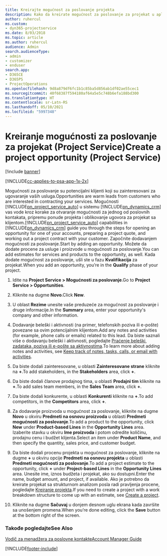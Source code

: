 ```yaml
---
title: Kreirajte mogućnost za poslovanje projekta
description: Kako da kreirate mogućnost za poslovanje za projekat u aplikaciji Project Service
author: ruhercul
ms.custom:
- dyn365-projectservice
ms.date: 8/03/2018
ms.topic: article
ms.author: ruhercul
audience: Admin
search.audienceType:
- admin
- customizer
- enduser
search.app:
- D365CE
- D365PS
- ProjectOperations
ms.openlocfilehash: 9d8a879df6fc1b1c85ba5d856ab1df02ae55cec1
ms.sourcegitcommit: 40f68387f594180af64a5e5c748b6efa188bd300
ms.translationtype: HT
ms.contentlocale: sr-Latn-RS
ms.lasthandoff: 05/10/2021
ms.locfileid: "5997348"
---
```

# <a name="create-a-project-opportunity-project-service"></a><span data-ttu-id="3bf10-103">Kreiranje mogućnosti za poslovanje za projekat (Project Service)</span><span class="sxs-lookup"><span data-stu-id="3bf10-103">Create a project opportunity (Project Service)</span></span>

[!include [banner](../includes/psa-now-project-operations.md)]

[!INCLUDE[cc-applies-to-psa-app-1x-2x](../includes/cc-applies-to-psa-app-1x-2x.md)]

<span data-ttu-id="3bf10-104">Mogućnosti za poslovanje su potencijalni klijenti koji su zainteresovani za ugovaranje vaših usluga.</span><span class="sxs-lookup"><span data-stu-id="3bf10-104">Opportunities are warm leads from customers who are interested in contracting your services.</span></span> <span data-ttu-id="3bf10-105">Mogućnosti [!INCLUDE[pn_project_service_auto](../includes/pn-project-service-auto.md)] u sistemu [!INCLUDE[pn_dynamics_crm](../includes/pn-dynamics-crm.md)] vas vode kroz korake za otvaranje mogućnosti za jednog od poslovnih kontakata, pripremu ponude projekta i oblikovanje ugovora za projekat sa klijentom.</span><span class="sxs-lookup"><span data-stu-id="3bf10-105">[!INCLUDE[pn_project_service_auto](../includes/pn-project-service-auto.md)] capabilities in [!INCLUDE[pn_dynamics_crm](../includes/pn-dynamics-crm.md)] guide you through the steps for opening an opportunity for one of your accounts, preparing a project quote, and working out a project contract with your customer.</span></span> <span data-ttu-id="3bf10-106">Započnite dodavanjem mogućnosti za poslovanje.</span><span class="sxs-lookup"><span data-stu-id="3bf10-106">Start by adding an opportunity.</span></span> <span data-ttu-id="3bf10-107">Možete da dodate procene za usluge i proizvode u mogućnosti za poslovanje.</span><span class="sxs-lookup"><span data-stu-id="3bf10-107">You can add estimates for services and products to the opportunity, as well.</span></span> <span data-ttu-id="3bf10-108">Kada dodate mogućnost za poslovanje, ušli ste u fazu **Kvalifikacija** za projekat.</span><span class="sxs-lookup"><span data-stu-id="3bf10-108">When you add an opportunity, you’re in the **Qualify** phase of your project.</span></span>  
  
1.  <span data-ttu-id="3bf10-109">Idite na **Project Service > Mogućnosti za poslovanje**.</span><span class="sxs-lookup"><span data-stu-id="3bf10-109">Go to **Project Service > Opportunities**.</span></span>  
  
2.  <span data-ttu-id="3bf10-110">Kliknite na dugme **Novo**.</span><span class="sxs-lookup"><span data-stu-id="3bf10-110">Click **New**.</span></span>  
  
3.  <span data-ttu-id="3bf10-111">U oblast **Rezime** unesite vaše preduzeće za mogućnost za poslovanje i druge informacije.</span><span class="sxs-lookup"><span data-stu-id="3bf10-111">In the **Summary** area, enter your opportunity's company and other information.</span></span>  
  
4.  <span data-ttu-id="3bf10-112">Dodavanje beleški i aktivnosti (na primer, telefonskih poziva ili e-pošte) povezane sa ovim potencijalnim klijentom.</span><span class="sxs-lookup"><span data-stu-id="3bf10-112">Add any notes and activities (for example, phone calls or emails) related to this lead.</span></span> <span data-ttu-id="3bf10-113">Da biste saznali više o dodavanju beleški i aktivnosti, pogledajte [Praćenje beleški, zadataka, poziva ili e-pošte sa aktivnostima](/dynamics365/customerengagement/on-premises/basics/work-with-activities).</span><span class="sxs-lookup"><span data-stu-id="3bf10-113">To learn more about adding notes and activities, see [Keep track of notes, tasks, calls, or email with activities](/dynamics365/customerengagement/on-premises/basics/work-with-activities).</span></span>  
  
5.  <span data-ttu-id="3bf10-114">Da biste dodali zainteresovane, u oblasti **Zainteresovane strane** kliknite na **+**.</span><span class="sxs-lookup"><span data-stu-id="3bf10-114">To add stakeholders, in the **Stakeholders** area, click **+**.</span></span>  
  
6.  <span data-ttu-id="3bf10-115">Da biste dodali članove prodajnog tima, u oblasti **Prodajni tim** kliknite na **+**.</span><span class="sxs-lookup"><span data-stu-id="3bf10-115">To add sales team members, in the **Sales Team** area, click **+**.</span></span>  
  
7.  <span data-ttu-id="3bf10-116">Da biste dodali konkurente, u oblasti **Konkurenti** kliknite na **+**.</span><span class="sxs-lookup"><span data-stu-id="3bf10-116">To add competitors, in the **Competitors** area, click **+**.</span></span>  
  
8.  <span data-ttu-id="3bf10-117">Za dodavanje proizvoda u mogućnost za poslovanje, kliknite na dugme **Novo** u okviru **Predmeti na osnovu proizvoda** u oblasti **Predmeti mogućnosti za poslovanje**.</span><span class="sxs-lookup"><span data-stu-id="3bf10-117">To add a product to the opportunity, click **New** under **Product-based Lines** in the **Opportunity Lines** area.</span></span> <span data-ttu-id="3bf10-118">Izaberite stavku u okviru **Ime proizvoda** i potom odredite količinu, prodajnu cenu i budžet klijenta.</span><span class="sxs-lookup"><span data-stu-id="3bf10-118">Select an item under **Product Name**, and then specify the quantity, sales price, and customer budget.</span></span>  
  
9. <span data-ttu-id="3bf10-119">Da biste dodali procenu projekta u mogućnost za poslovanje, kliknite na dugme **+** u okviru opcije **Predmeti na osnovu projekta** u oblasti **Predmeti mogućnosti za poslovanje**.</span><span class="sxs-lookup"><span data-stu-id="3bf10-119">To add a project estimate to the opportunity, click **+** under **Project-based Lines** in the **Opportunity Lines** area.</span></span> <span data-ttu-id="3bf10-120">Unesite ime, iznos budžeta i projekat, ako su dostupni.</span><span class="sxs-lookup"><span data-stu-id="3bf10-120">Enter the name, budget amount, and project, if available.</span></span> <span data-ttu-id="3bf10-121">Ako je potrebno da kreirate projekat sa strukturnom analizom posla radi pravljenja procene, pogledajte [Kreiranje projekta](../psa/create-project.md).</span><span class="sxs-lookup"><span data-stu-id="3bf10-121">If you need to create a project with a work breakdown structure to come up with an estimate, see [Create a project](../psa/create-project.md).</span></span>  
  
10. <span data-ttu-id="3bf10-122">Kliknite na dugme **Sačuvaj** u donjem desnom uglu ekrana kada završite sa unošenjem promena.</span><span class="sxs-lookup"><span data-stu-id="3bf10-122">When you’re done editing, click the **Save** button at the bottom right of the screen.</span></span>  
  
### <a name="see-also"></a><span data-ttu-id="3bf10-123">Takođe pogledajte</span><span class="sxs-lookup"><span data-stu-id="3bf10-123">See Also</span></span>  
 [<span data-ttu-id="3bf10-124">Vodič za menadžera za poslovne kontakte</span><span class="sxs-lookup"><span data-stu-id="3bf10-124">Account Manager Guide</span></span>](../psa/account-manager-guide.md)


[!INCLUDE[footer-include](../includes/footer-banner.md)]